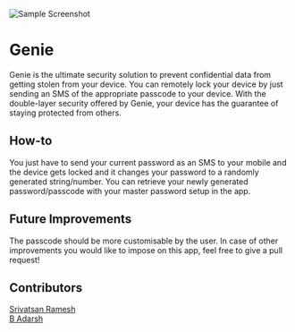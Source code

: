 ![Sample Screenshot](https://raw.githubusercontent.com/srivatsan-ramesh/Genie/master/frature_graphic.png)
# Genie
Genie is the ultimate security solution to prevent confidential data from getting stolen from your device. You can remotely lock your device by just sending an SMS of the appropriate passcode to your device. With the double-layer security offered by Genie, your device has the guarantee of staying protected from others.

How-to
----------
You just have to send your current password as an SMS to your mobile and the device gets locked and it changes your password to a randomly generated string/number. You can retrieve your newly generated password/passcode with your master password setup in the app.

Future Improvements
----------
The passcode should be more customisable by the user. 
In case of other improvements you would like to impose on this app, feel free to give a pull request!

Contributors
----------
[Srivatsan Ramesh](https://github.com/srivatsan-ramesh) <br/>
[B Adarsh](https://github.com/badarsh2) <br/>

